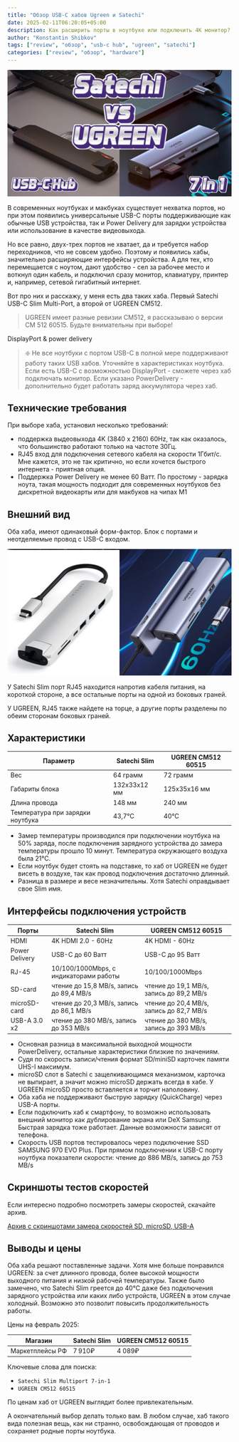 ```yaml
---
title: "Обзор USB-C хабов Ugreen и Satechi"
date: 2025-02-11T06:20:05+05:00
description: Как расширить порты в ноутбуке или подключить 4К монитор? USB-C хабы нам в этом помогут, обзор двух с поддержкой 4K 60Hz.
author: "Konstantin Shibkov"
tags: ["review", "обзор", "usb-c hub", "ugreen", "satechi"]
categories: ["review", "обзор", "hardware"]
---
```


![Satechi & UGREEN](cover.webp)

В современных ноутбуках и макбуках существует нехватка портов, но
при этом появились универсальные USB-C порты поддерживающие как
обычные USB устройства, так и Power Delivery для зарядки устройства
или использование в качестве видеовыхода.

Но все равно, двух-трех портов не хватает, да и требуется набор
переходников, что не совсем удобно. Поэтому и появились хабы,
значительно расширяющие интерфейсы устройства. А для тех, кто
перемещается с ноутом, дают удобство - сел за рабочее место и
воткнул один кабель, и подключил сразу монитор, клавиатуру, принтер
и, например, сетевой гигабитный интернет.

Вот про них и расскажу, у меня есть два таких хаба.
Первый Satechi USB-C Slim Multi-Port,
а второй от UGREEN CM512.

> <i class="fas fa-info-circle"></i> UGREEN имеет разные ревизии CM512, я рассказываю о версии CM 512 60515. Будьте внимательны при выборе!

DisplayPort & power delivery

> ❇️ Не все ноутбуки с портом USB-C в полной мере поддерживают работу
> таких USB хабов. Уточняйте в характеристиках ноутбука. Если есть USB-C с
> возможностью DisplayPort - сможете через хаб подключать монитор. Если
> указано PowerDelivery - дополнительно будет работать заряд аккумулятора
> через хаб.

## Технические требования

При выборе хаба, установил несколько требований:

- поддержка выдеовыхода 4K (3840 x 2160) 60Hz, так как оказалось, что большинство
  работают только на частоте 30Гц.
- RJ45 вход для подключения сетевого кабеля на скорости 1Гбит/с. Мне кажется,
  это не так критично, но если хочется быстрого интернета - приятная опция.
- Поддержка Power Delivery не менее 60 Ватт. По простому - зарядка ноута, такая
  мощность подходит для современных ноутбуков без дискретной видеокарты или для
  макбуков на чипах M1

## Внешний вид

Оба хаба, имеют одинаковый форм-фактор. Блок с портами и неотделяемые провод с
USB-C входом.

![Внешний вид с портами](ports.webp)

У Satechi Slim порт RJ45 находится напротив кабеля питания, на короткой стороне,
а все остальные порты на одной из боковых граней.

У UGREEN, RJ45 также найдете на торце, а другие порты разделены по обеим сторонам
боковых граней.

## Характеристики

| Параметр                         | Satechi Slim | UGREEN CM512  60515|
| -------------------------------- | ------------ | ------------ |
| Вес                              | 64 грамм     | 72 грамм     |
| Габариты блока                   | 132х33х12 мм | 125х35х16 мм |
| Длина провода                    | 148 мм       | 240 мм       |
| Температура при зарядки ноутбука | 43,7°C       | 40°C         |

- Замер температуры производился при подключении ноутбука на 50% заряда, после подключения зарядного
  устройства до замера температуры прошло 10 минут. Температура окружающего воздуха была 21°С.
- Если ноутбук будет стоять на подставке, то хаб от UGREEN не будет висеть в воздухе, так как провод
  подключения достаточно длинный.
- Разница в размере и весе незначительны. Хотя Satechi оправдывает свое Slim имя.

## Интерфейсы подключения устройств

| Порты          | Satechi Slim                             | UGREEN CM512 60515                       |
| -------------- | ---------------------------------------- | ---------------------------------------- |
| HDMI           | 4K HDMI 2.0 - 60Hz                       | 4K HDMI - 60Hz      |
| Power Delivery | USB-C до 60 Ватт                         | USB-C до 95 Ватт                         |
| RJ-45          | 10/100/1000Mbps, с индикаторами работы   | 10/100/1000Mbps                          |
| SD-card        | чтение до 15,8 MB/s, запись до 89,4 MB/s | чтение до 19,1 MB/s, запись до 89,2 MB/s |
| microSD-card   | чтение до 20,3 MB/s, запись до 86,1 MB/s | чтение до 20,4 MB/s, запись до 82,7 MB/s |
| USB-A 3.0 х2   | чтение до 380 MB/s, запись до 353 MB/s   | чтение до 380 MB/s, запись до 393 MB/s   |

- Основная разница в максимальной выходной мощности PowerDelivery,
остальные характеристики близкие по значениям.
- Судя по скорость записи/чтения формат SD/miniSD карточек памяти UHS-I максимум.
- microSD слот в Satechi с защелкивающимся механизмом, карточка не выпирает, а значит
  можно microSD держать всегда в хабе. У UGREEN microSD просто вставляется и торчит
  наполовину.
- Оба хаба не поддерживают быструю зарядку (QuickCharge) через USB-A порты.
- Если подключить хаб к смартфону, то возможно использовать внешний монитор как дублирование экрана
или DeX Samsung. Быстрая зарядка тоже работает. Данные возможности зависят от телефона.
- Скорость USB портов тестировалось через подключение SSD SAMSUNG 970 EVO Plus.
  При прямом подключении к USB-C порту ноутбука показатели скорости: чтение до 886 MB/s, запись до 753 MB/s

## Скриншоты тестов скоростей

Если интересно подробно посмотреть замеры скоростей, скачайте архив.

[Архив с скриншотами замера скоростей SD, microSD, USB-A](speedtest_satechi_ugreen.zip)

## Выводы и цены

Оба хаба решают поставленные задачи. Хотя мне больше понравился UGREEN: за счет длинного провода,
более высокой мощности выходного питания и низкой рабочей температуры. Также было замечено, что
Satechi Slim греется до 40°С даже без подключения зарядного устройства или каких либо устройств, UGREEN в
этом случае холодный. Возможно это позволит повысить продолжительность работы.

Цены на февраль 2025:

| Магазин         | Satechi Slim | UGREEN CM512 60515 |
| --------------- | ------------ | ------------------ |
| Маркетплейсы РФ | 7 910₽       | 4 089₽             |

Ключевые слова для поиска:

- `Satechi Slim Multiport 7-in-1`
- `UGREEN CM512 60515`

По ценам хаб от UGREEN выглядит более привлекательным.

А окончательный выбор делать только вам. В любом случае, хаб такого вида полезная вещь, как ни странно,
освобождающая от проводов и сохраняет родные порты ноутбука.

